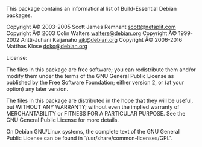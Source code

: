This package contains an informational list of Build-Essential Debian
packages.

Copyright Â© 2003-2005 Scott James Remnant <scott@netsplit.com>
Copyright Â© 2003 Colin Walters <walters@debian.org>
Copyright Â© 1999-2002 Antti-Juhani Kaijanaho <ajk@debian.org>
Copyright Â© 2006-2016 Matthas Klose <doko@debian.org>


License:

The files in this package are free software; you can redistribute them
and/or modify them under the terms of the GNU General Public License
as published by the Free Software Foundation; either version 2, or (at
your option) any later version.

The files in this package are distributed in the hope that they will
be useful, but WITHOUT ANY WARRANTY; without even the implied warranty
of MERCHANTABILITY or FITNESS FOR A PARTICULAR PURPOSE.  See the GNU
General Public License for more details.

On Debian GNU/Linux systems, the complete text of the GNU General Public
License can be found in `/usr/share/common-licenses/GPL'.